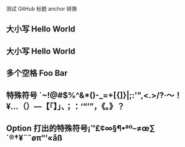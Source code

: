 测试 GitHub 标题 anchor 转换

## 大小写 Hello World

## 大小写 Hello World

## 多个空格     Foo   Bar

## 特殊符号 \`~!@#$%^&\*()-\_=+[{]}\|;:'",<.>/?·～！¥…（）—【「】」、；：‘“’”，《。》？

## Option 打出的特殊符号¡™£¢∞§¶•ªº–≠œ∑´®†¥¨ˆøπ“‘«åß
